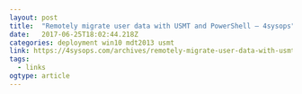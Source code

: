 ```yaml
---
layout: post 
title:  "Remotely migrate user data with USMT and PowerShell – 4sysops" 
date:   2017-06-25T18:02:44.218Z 
categories: deployment win10 mdt2013 usmt
link: https://4sysops.com/archives/remotely-migrate-user-data-with-usmt-and-powershell/ 
tags:
  - links
ogtype: article 
---
```


